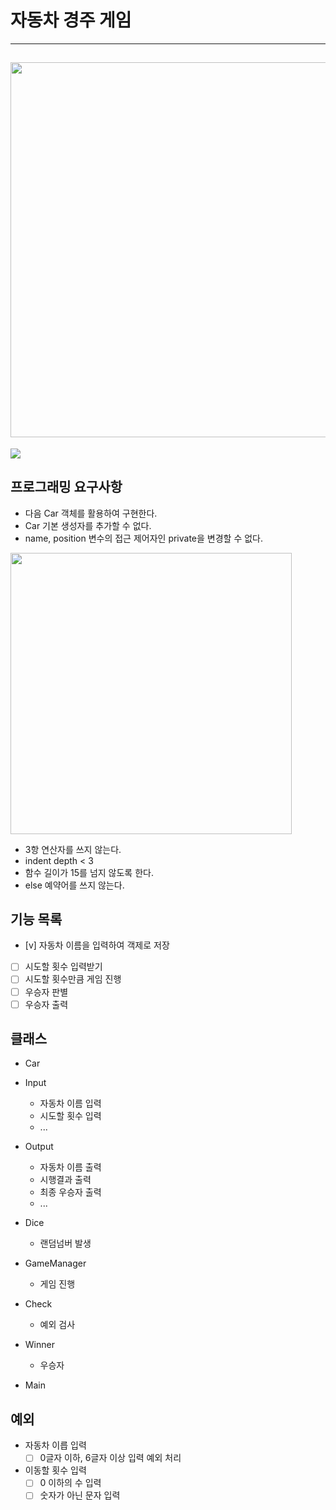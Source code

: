 # 자동차 경주 게임
---
<img src="https://github.com/ordinCode/java_woowacourse/blob/master/%EC%9E%90%EB%8F%99%EC%B0%A8%EA%B2%BD%EC%A3%BC%EA%B2%8C%EC%9E%84/image/%EC%9E%90%EB%8F%99%EC%B0%A8%EA%B2%BD%EC%A3%BC%EA%B2%8C%EC%9E%84_%EA%B8%B0%EB%8A%A5%EC%9A%94%EA%B5%AC%EC%82%AC%ED%95%AD.png?raw=true" width="600"></center>
---
<img src="https://github.com/ordinCode/java_woowacourse/blob/master/%EC%9E%90%EB%8F%99%EC%B0%A8%EA%B2%BD%EC%A3%BC%EA%B2%8C%EC%9E%84/image/%EC%9E%90%EB%8F%99%EC%B0%A8%EA%B2%BD%EC%A3%BC%EA%B2%8C%EC%9E%84_%EC%8B%A4%ED%96%89%EA%B2%B0%EA%B3%BC.png?raw=true" with="400"></center></center>

## 프로그래밍 요구사항
- 다음 Car 객체를 활용하여 구현한다.
- Car 기본 생성자를 추가할 수 없다.
- name, position 변수의 접근 제어자인 private을 변경할 수 없다.

<img src="https://github.com/ordinCode/java_woowacourse/blob/master/%EC%9E%90%EB%8F%99%EC%B0%A8%EA%B2%BD%EC%A3%BC%EA%B2%8C%EC%9E%84/image/%EC%9E%90%EB%8F%99%EC%B0%A8%EA%B2%BD%EC%A3%BC%EA%B2%8C%EC%9E%84_car%ED%81%B4%EB%9E%98%EC%8A%A4.png?raw=true" width="450"></center>


- 3항 연산자를 쓰지 않는다.
- indent depth < 3
- 함수 길이가 15를 넘지 않도록 한다.
- else 예약어를 쓰지 않는다.

## 기능 목록
- [v] 자동차 이름을 입력하여 객제로 저장
- [ ] 시도할 횟수 입력받기
- [ ] 시도할 횟수만큼 게임 진행
- [ ] 우승자 판별
- [ ] 우승자 출력

## 클래스
- Car

- Input
  - 자동차 이름 입력
  - 시도할 횟수 입력
  - ...

- Output
  - 자동차 이름 출력
  - 시행결과 출력
  - 최종 우승자 출력 
  - ...

- Dice
  - 랜덤넘버 발생

- GameManager
  - 게임 진행
  
- Check
  - 예외 검사
  
- Winner
  - 우승자

- Main

## 예외
- 자동차 이릅 입력
  - [ ] 0글자 이하, 6글자 이상 입력 예외 처리

- 이동할 횟수 입력
  - [ ] 0 이하의 수 입력
  - [ ] 숫자가 아닌 문자 입력
